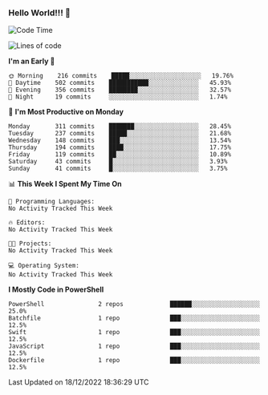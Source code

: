 ### Hello World!!! 👋

<!--
**kekotek/kekotek** is a ✨ _special_ ✨ repository because its `README.md` (this file) appears on your GitHub profile.

Here are some ideas to get you started:

- 🔭 I’m currently working on ...
- 🌱 I’m currently learning ...
- 👯 I’m looking to collaborate on ...
- 🤔 I’m looking for help with ...
- 💬 Ask me about ...
- 📫 How to reach me: ...
- 😄 Pronouns: ...
- ⚡ Fun fact: ...
-->

<!--START_SECTION:waka-->
![Code Time](http://img.shields.io/badge/Code%20Time-361%20hrs%2013%20mins-blue)

![Lines of code](https://img.shields.io/badge/From%20Hello%20World%20I%27ve%20Written-20%20Thousand%20lines%20of%20code-blue)

**I'm an Early 🐤** 

```text
🌞 Morning    216 commits    █████░░░░░░░░░░░░░░░░░░░░   19.76% 
🌆 Daytime    502 commits    ███████████░░░░░░░░░░░░░░   45.93% 
🌃 Evening    356 commits    ████████░░░░░░░░░░░░░░░░░   32.57% 
🌙 Night      19 commits     ░░░░░░░░░░░░░░░░░░░░░░░░░   1.74%

```
📅 **I'm Most Productive on Monday** 

```text
Monday       311 commits    ███████░░░░░░░░░░░░░░░░░░   28.45% 
Tuesday      237 commits    █████░░░░░░░░░░░░░░░░░░░░   21.68% 
Wednesday    148 commits    ███░░░░░░░░░░░░░░░░░░░░░░   13.54% 
Thursday     194 commits    ████░░░░░░░░░░░░░░░░░░░░░   17.75% 
Friday       119 commits    ██░░░░░░░░░░░░░░░░░░░░░░░   10.89% 
Saturday     43 commits     █░░░░░░░░░░░░░░░░░░░░░░░░   3.93% 
Sunday       41 commits     █░░░░░░░░░░░░░░░░░░░░░░░░   3.75%

```


📊 **This Week I Spent My Time On** 

```text
💬 Programming Languages: 
No Activity Tracked This Week

🔥 Editors: 
No Activity Tracked This Week

🐱‍💻 Projects: 
No Activity Tracked This Week

💻 Operating System: 
No Activity Tracked This Week

```

**I Mostly Code in PowerShell** 

```text
PowerShell               2 repos             ██████░░░░░░░░░░░░░░░░░░░   25.0% 
Batchfile                1 repo              ███░░░░░░░░░░░░░░░░░░░░░░   12.5% 
Swift                    1 repo              ███░░░░░░░░░░░░░░░░░░░░░░   12.5% 
JavaScript               1 repo              ███░░░░░░░░░░░░░░░░░░░░░░   12.5% 
Dockerfile               1 repo              ███░░░░░░░░░░░░░░░░░░░░░░   12.5%

```



 Last Updated on 18/12/2022 18:36:29 UTC
<!--END_SECTION:waka-->
